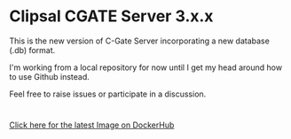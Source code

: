 # Clipsal CGATE Server 3.x.x


This is the new version of C-Gate Server incorporating a new database (.db) format.  


I'm working from a local repository for now until I get my head around how to use Github instead.  

Feel free to raise issues or participate in a discussion.

#
[Click here for the latest Image on DockerHub](https://hub.docker.com/r/pktechnology/cgateserver)
